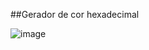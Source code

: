 ##Gerador de cor hexadecimal

![image](https://user-images.githubusercontent.com/81401104/206879412-da1fb15d-2428-49c7-a21c-6d0802c0de41.png)

